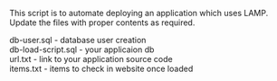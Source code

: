 This script is to automate deploying an application which uses LAMP. <br />
Update the files with proper contents as required. 

db-user.sql - database user creation <br />
db-load-script.sql - your applicaion db  <br />
url.txt - link to your application source code <br />
items.txt - items to check in website once loaded 
